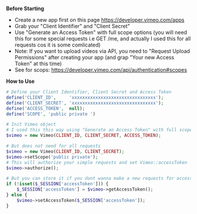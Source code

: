 **Before Starting**

- Create a new app first on this page https://developer.vimeo.com/apps
- Grab your "Client Identifier" and "Client Secret"
- Use "Generate an Access Token" with full scope options (you will need this for some special requests i.e GET /me, and actually I used this for all requests cos it is some comlicated)
- Note: If you want to upload videos via API, you need to "Request Upload Permissions" after creating your app (and grap "Your new Access Token" at this time)
- See for scops: https://developer.vimeo.com/api/authentication#scopes

**How to Use**

```php
# Define your Client Identifier, Client Secret and Access Token
define('CLIENT_ID',     'xxxxxxxxxxxxxxxxxxxxxxxxxxxxxxxx');
define('CLIENT_SECRET', 'xxxxxxxxxxxxxxxxxxxxxxxxxxxxxxxx');
define('ACCESS_TOKEN',  null);
define('SCOPE', 'public private ')

# Init Vimeo object
# I used this this way using "Generate an Access Token" with full scope
$vimeo = new Vimeo(CLIENT_ID, CLIENT_SECRET, ACCESS_TOKEN);

# But does not need for all requests
$vimeo = new Vimeo(CLIENT_ID, CLIENT_SECRET);
$vimeo->setScope('public private');
# This will authorize your simple requests and set Vimeo::accessToken
$vimeo->authorize();

# But you can store it if you dont wanna make a new requests for accessToken
if (!isset($_SESSION['accessToken'])) {
    $_SESSION['accessToken'] = $vimeo->getAccessToken();
} else {
    $vimeo->setAccessToken($_SESSION['accessToken']);
}
```